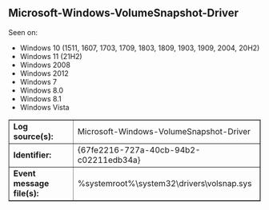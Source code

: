 ## Microsoft-Windows-VolumeSnapshot-Driver

Seen on:
* Windows 10 (1511, 1607, 1703, 1709, 1803, 1809, 1903, 1909, 2004, 20H2)
* Windows 11 (21H2)
* Windows 2008
* Windows 2012
* Windows 7
* Windows 8.0
* Windows 8.1
* Windows Vista

<table border="1" class="docutils">
  <tbody>
    <tr>
      <td><b>Log source(s):</b></td>
      <td>Microsoft-Windows-VolumeSnapshot-Driver</td>
    </tr>
    <tr>
      <td><b>Identifier:</b></td>
      <td>{67fe2216-727a-40cb-94b2-c02211edb34a}</td>
    </tr>
    <tr>
      <td><b>Event message file(s):</b></td>
      <td>%systemroot%\system32\drivers\volsnap.sys</td>
    </tr>
  </tbody>
</table>

&nbsp;

